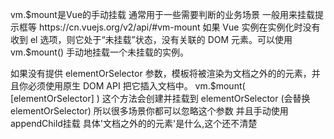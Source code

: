 vm.$mount是Vue的手动挂载
通常用于一些需要判断的业务场景
一般用来挂载提示框等
https://cn.vuejs.org/v2/api/#vm-mount
如果 Vue 实例在实例化时没有收到 el 选项，则它处于“未挂载”状态，没有关联的 DOM 元素。可以使用 vm.$mount() 手动地挂载一个未挂载的实例。

如果没有提供 elementOrSelector 参数，模板将被渲染为文档之外的的元素，并且你必须使用原生 DOM API 把它插入文档中。
vm.$mount( [elementOrSelector] )
这个方法会创建并挂载到 elementOrSelector (会替换 elementOrSelector)
所以很多场景你都可以忽略这个参数 并且手动使用appendChild挂载 
具体'文档之外的的元素'是什么,这个还不清楚